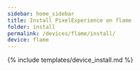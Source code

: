 ```yaml
---
sidebar: home_sidebar
title: Install PixelExperience on flame
folder: install
permalink: /devices/flame/install/
device: flame
---
```

{% include templates/device_install.md %}
